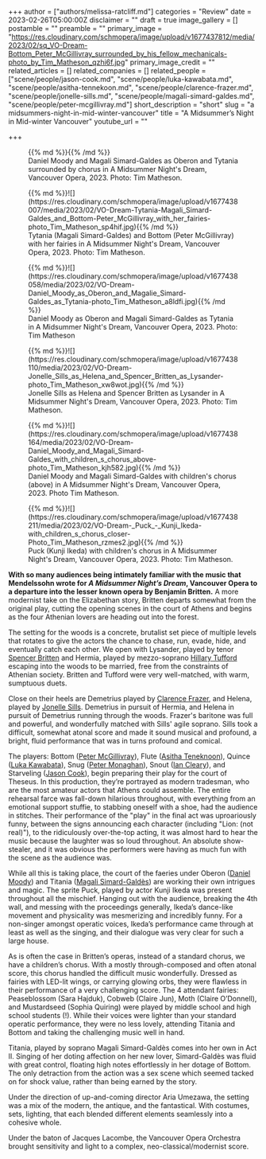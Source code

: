 +++
author = ["authors/melissa-ratcliff.md"]
categories = "Review"
date = 2023-02-26T05:00:00Z
disclaimer = ""
draft = true
image_gallery = []
postamble = ""
preamble = ""
primary_image = "https://res.cloudinary.com/schmopera/image/upload/v1677437812/media/2023/02/sq_VO-Dream-Bottom_Peter_McGillivray_surrounded_by_his_fellow_mechanicals-photo_by_Tim_Matheson_qzhi6f.jpg"
primary_image_credit = ""
related_articles = []
related_companies = []
related_people = ["scene/people/jason-cook.md", "scene/people/luka-kawabata.md", "scene/people/asitha-tennekoon.md", "scene/people/clarence-frazer.md", "scene/people/jonelle-sills.md", "scene/people/magali-simard-galdes.md", "scene/people/peter-mcgillivray.md"]
short_description = "short"
slug = "a midsummers-night-in-mid-winter-vancouver"
title = "A Midsummer’s Night in Mid-winter Vancouver"
youtube_url = ""

+++
<figure data-type="image">{{% md %}}{{% /md %}}

<figcaption>Daniel Moody and Magali Simard-Galdes as Oberon and Tytania surrounded by chorus in A Midsummer Night's Dream, Vancouver Opera, 2023. Photo: Tim Matheson.</figcaption>  
</figure>

<figure data-type="image">{{% md %}}![](https://res.cloudinary.com/schmopera/image/upload/v1677438007/media/2023/02/VO-Dream-Tytania-Magali_Simard-Galdes_and_Bottom-Peter_McGillivray_with_her_fairies-photo_Tim_Matheson_sp4hif.jpg){{% /md %}}

<figcaption>Tytania (Magali Simard-Galdes) and Bottom (Peter McGillivray) with her fairies in A Midsummer Night's Dream, Vancouver Opera, 2023. Photo: Tim Matheson.</figcaption>  
</figure>

<figure data-type="image">{{% md %}}![](https://res.cloudinary.com/schmopera/image/upload/v1677438058/media/2023/02/VO-Dream-Daniel_Moody_as_Oberon_and_Magalie_Simard-Galdes_as_Tytania-photo_Tim_Matheson_a8ldfi.jpg){{% /md %}}

<figcaption>Daniel Moody as Oberon and Magali Simard-Galdes as Tytania in A Midsummer Night's Dream, Vancouver Opera, 2023. Photo: Tim Matheson</figcaption>  
</figure>

<figure data-type="image">{{% md %}}![](https://res.cloudinary.com/schmopera/image/upload/v1677438110/media/2023/02/VO-Dream-Jonelle_Sills_as_Helena_and_Spencer_Britten_as_Lysander-photo_Tim_Matheson_xw8wot.jpg){{% /md %}}

<figcaption>Jonelle Sills as Helena and Spencer Britten as Lysander in A Midsummer Night's Dream, Vancouver Opera, 2023. Photo: Tim Matheson.</figcaption>  
</figure>

<figure data-type="image">{{% md %}}![](https://res.cloudinary.com/schmopera/image/upload/v1677438164/media/2023/02/VO-Dream-Daniel_Moody_and_Magali_Simard-Galdes_with_children_s_chorus_above-photo_Tim_Matheson_kjh582.jpg){{% /md %}}

<figcaption>Daniel Moody and Magali Simard-Galdes with children's chorus (above) in A Midsummer Night's Dream, Vancouver Opera, 2023. Photo Tim Matheson.</figcaption>  
</figure>

<figure data-type="image">{{% md %}}![](https://res.cloudinary.com/schmopera/image/upload/v1677438211/media/2023/02/VO-Dream-_Puck_-_Kunji_Ikeda-with_children_s_chorus_closer-Photo_Tim_Matheson_rzmes2.jpg){{% /md %}}

<figcaption>Puck (Kunji Ikeda) with children's chorus in A Midsummer Night's Dream, Vancouver Opera, 2023. Photo: Tim Matheson.</figcaption>  
</figure>

**With so many audiences being intimately familiar with the music that Mendelssohn wrote for _A Midsummer Night’s Dream_, Vancouver Opera to a departure into the lesser known opera by Benjamin Britten.** A more modernist take on the Elizabethan story, Britten departs somewhat from the original play, cutting the opening scenes in the court of Athens and begins as the four Athenian lovers are heading out into the forest.

The setting for the woods is a concrete, brutalist set piece of multiple levels that rotates to give the actors the chance to chase, run, evade, hide, and eventually catch each other. We open with Lysander, played by tenor [Spencer Britten](/scene/people/spencer-britten/) and Hermia, played by mezzo-soprano [Hillary Tufford](/scene/people/hillary-tufford/) escaping into the woods to be married, free from the constraints of Athenian society. Britten and Tufford were very well-matched, with warm, sumptuous duets.

Close on their heels are Demetrius played by [Clarence Frazer](/scene/people/clarence-frazer/), and Helena, played by [Jonelle Sills](/scene/people/jonelle-sills/). Demetrius in pursuit of Hermia, and Helena in pursuit of Demetrius running through the woods. Frazer's baritone was full and powerful, and wonderfully matched with Sills' agile soprano. Sills took a difficult, somewhat atonal score and made it sound musical and profound, a bright, fluid performance that was in turns profound and comical.

The players: Bottom ([Peter McGillivray](/scene/people/peter-mcgillivray/)), Flute ([Asitha Teneknoon](/scene/people/asitha-tennekoon/)), Quince ([Luka Kawabata](/scene/people/luka-kawabata/)), Snug ([Peter Monaghan](/scene/people/peter-monaghan/)), Snout ([Ian Cleary](/scene/people/ian-cleary/)), and Starveling ([Jason Cook](/scene/people/jesse-cook/)), begin preparing their play for the court of Theseus. In this production, they’re portrayed as modern tradesman, who are the most amateur actors that Athens could assemble. The entire rehearsal farce was fall-down hilarious throughout, with everything from an emotional support stuffie, to stabbing oneself with a shoe, had the audience in stitches. Their performance of the "play" in the final act was uproariously funny, between the signs announcing each character (including "Lion: (not real)"), to the ridiculously over-the-top acting, it was almost hard to hear the music because the laughter was so loud throughout. An absolute show-stealer, and it was obvious the performers were having as much fun with the scene as the audience was.

While all this is taking place, the court of the faeries under Oberon ([Daniel Moody](/scene/people/daniel-moody/)) and Titania ([Magali Simard-Galdès](/scene/people/magali-simard-galdes/)) are working their own intrigues and magic. The sprite Puck, played by actor Kunji Ikeda was present throughout all the mischief. Hanging out with the audience, breaking the 4th wall, and messing with the proceedings generally, Ikeda’s dance-like movement and physicality was mesmerizing and incredibly funny. For a non-singer amongst operatic voices, Ikeda’s performance came through at least as well as the singing, and their dialogue was very clear for such a large house.

As is often the case in Britten’s operas, instead of a standard chorus, we have a children’s chorus. With a mostly through-composed and often atonal score, this chorus handled the difficult music wonderfully. Dressed as fairies with LED-lit wings, or carrying glowing orbs, they were flawless in their performance of a very challenging score. The 4 attendant fairies: Peaseblossom (Sara Hajduk), Cobweb (Claire Jun), Moth (Claire O’Donnell), and Mustardseed (Sophia Quiring) were played by middle school and high school students (!). While their voices were lighter than your standard operatic performance, they were no less lovely, attending Titania and Bottom and taking the challenging music well in hand.

Titania, played by soprano Magali Simard-Galdès comes into her own in Act II. Singing of her doting affection on her new lover, Simard-Galdès was fluid with great control, floating high notes effortlessly in her dotage of Bottom. The only detraction from the action was a sex scene which seemed tacked on for shock value, rather than being earned by the story.

Under the direction of up-and-coming director Aria Umezawa, the setting was a mix of the modern, the antique, and the fantastical. With costumes, sets, lighting, that each blended different elements seamlessly into a cohesive whole.

Under the baton of Jacques Lacombe, the Vancouver Opera Orchestra brought sensitivity and light to a complex, neo-classical/modernist score.